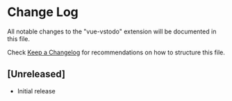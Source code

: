 # Change Log

All notable changes to the "vue-vstodo" extension will be documented in this file.

Check [Keep a Changelog](http://keepachangelog.com/) for recommendations on how to structure this file.

## [Unreleased]

- Initial release
